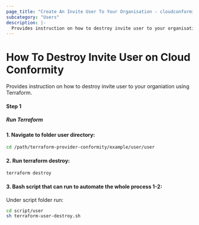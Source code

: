 ```yaml
---
page_title: "Create An Invite User To Your Organisation - cloudconformity_terraform"
subcategory: "Users"
description: |-
  Provides instruction on how to destroy invite user to your organisation using Terraform.
---
```


# How To Destroy Invite User on Cloud Conformity
Provides instruction on how to destroy invite user to your organiation using Terraform.

#### Step 1

##### Run Terraform

#### 1. Navigate to folder user directory:
```sh
cd /path/terraform-provider-conformity/example/user/user
```
#### 2. Run terraform destroy:
```sh
terraform destroy
```
#### 3. Bash script that can run to automate the whole process 1-2:

Under script folder run:
```sh
cd script/user
sh terraform-user-destroy.sh
```